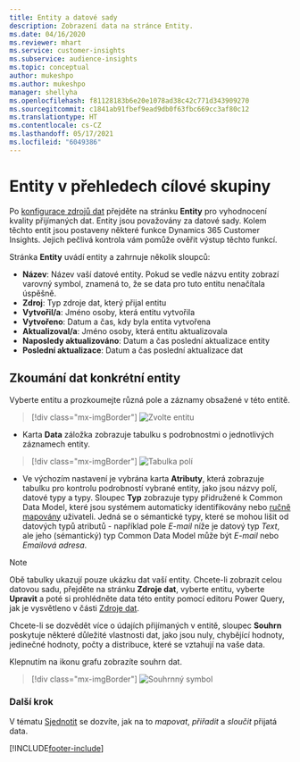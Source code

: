```yaml
---
title: Entity a datové sady
description: Zobrazení data na stránce Entity.
ms.date: 04/16/2020
ms.reviewer: mhart
ms.service: customer-insights
ms.subservice: audience-insights
ms.topic: conceptual
author: mukeshpo
ms.author: mukeshpo
manager: shellyha
ms.openlocfilehash: f81128183b6e20e1078ad38c42c771d343909270
ms.sourcegitcommit: c1841ab91fbef9ead9db0f63fbc669cc3af80c12
ms.translationtype: HT
ms.contentlocale: cs-CZ
ms.lasthandoff: 05/17/2021
ms.locfileid: "6049386"
---
```

# <a name="entities-in-audience-insights"></a>Entity v přehledech cílové skupiny

Po [konfigurace zdrojů dat](data-sources.md) přejděte na stránku **Entity** pro vyhodnocení kvality přijímaných dat. Entity jsou považovány za datové sady. Kolem těchto entit jsou postaveny některé funkce Dynamics 365 Customer Insights. Jejich pečlivá kontrola vám pomůže ověřit výstup těchto funkcí.

Stránka **Entity** uvádí entity a zahrnuje několik sloupců:

- **Název**: Název vaší datové entity. Pokud se vedle názvu entity zobrazí varovný symbol, znamená to, že se data pro tuto entitu nenačítala úspěšně.
- **Zdroj**: Typ zdroje dat, který přijal entitu
- **Vytvořil/a**: Jméno osoby, která entitu vytvořila
- **Vytvořeno**: Datum a čas, kdy byla entita vytvořena
- **Aktualizoval/a**: Jméno osoby, která entitu aktualizovala
- **Naposledy aktualizováno**: Datum a čas poslední aktualizace entity
- **Poslední aktualizace**: Datum a čas poslední aktualizace dat

## <a name="exploring-a-specific-entitys-data"></a>Zkoumání dat konkrétní entity

Vyberte entitu a prozkoumejte různá pole a záznamy obsažené v této entitě.

> [!div class="mx-imgBorder"]
> ![Zvolte entitu](media/data-manager-entities-data.png "Vyberte entitu.")

- Karta **Data** záložka zobrazuje tabulku s podrobnostmi o jednotlivých záznamech entity.

> [!div class="mx-imgBorder"]
> ![Tabulka polí](media/data-manager-entities-fields.PNG "Tabulka polí")

- Ve výchozím nastavení je vybrána karta **Atributy**, která zobrazuje tabulku pro kontrolu podrobností vybrané entity, jako jsou názvy polí, datové typy a typy. Sloupec **Typ** zobrazuje typy přidružené k Common Data Model, které jsou systémem automaticky identifikovány nebo [ručně mapovány](map-entities.md) uživateli. Jedná se o sémantické typy, které se mohou lišit od datových typů atributů - například pole *E-mail* níže je datový typ *Text*, ale jeho (sémantický) typ Common Data Model může být *E-mail* nebo *Emailová adresa*.

> [!NOTE]
> Obě tabulky ukazují pouze ukázku dat vaší entity. Chcete-li zobrazit celou datovou sadu, přejděte na stránku **Zdroje dat**, vyberte entitu, vyberte **Upravit** a poté si prohlédněte data této entity pomocí editoru Power Query, jak je vysvětleno v části [Zdroje dat](data-sources.md).

Chcete-li se dozvědět více o údajích přijímaných v entitě, sloupec **Souhrn** poskytuje některé důležité vlastnosti dat, jako jsou nuly, chybějící hodnoty, jedinečné hodnoty, počty a distribuce, které se vztahují na vaše data.

Klepnutím na ikonu grafu zobrazíte souhrn dat.

> [!div class="mx-imgBorder"]
> ![Souhrnný symbol](media/data-manager-entities-summary.png "Souhrnná tabulka dat")

### <a name="next-step"></a>Další krok

V tématu [Sjednotit](data-unification.md) se dozvíte, jak na to *mapovat*, *přiřadit* a *sloučit* přijatá data.


[!INCLUDE[footer-include](../includes/footer-banner.md)]
